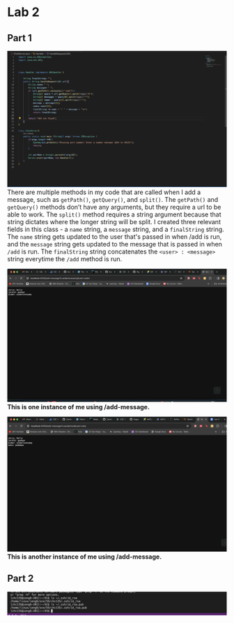 # **Lab 2** 
## **Part 1**
![Image](chatServer.png)
There are multiple methods in my code that are called when I add a message, such as `getPath()`, `getQuery()`, and `split()`. The `getPath()` and `getQuery()` methods don’t have any arguments, but they require a url to be able to work. The `split()` method requires a string argument because that string dictates where the longer string will be split. I created three relevant fields in this class - a `name` string, a `message` string, and a `finalString` string. The `name` string gets updated to the user that's passed in when /add is run, and the `message` string gets updated to the message that is passed in when `/add` is run. The `finalString` string concatenates the `<user> : <message>` string everytime the `/add` method is run.

![Image](add1.png)
**This is one instance of me using /add-message.**

![Image](add2.png)
**This is another instance of me using /add-message.**


## **Part 2**
![Image](absolutePath.png)

